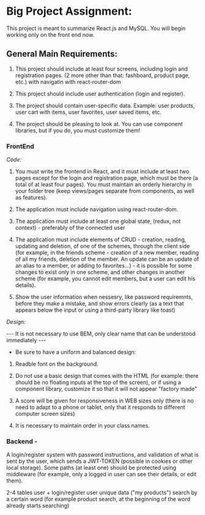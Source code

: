 # Big Project Assignment:

This project is meant to summarize React.js and MySQL. You will begin working only on the front end now.

## General Main Requirements:

1. This project should include at least four screens, including login and registration pages. (2 more other than that: fashboard, product page, etc.) with navigatin with react-router-dom

2. This project should include user authentication (login and register).

3. The project should contain user-specific data. Example: user products, user cart with items, user favorites, user saved items, etc.

4. The project should be pleasing to look at. You can use component libraries, but if you do, you must customize them!

### FrontEnd

*Code:*
1. You must write the frontend in React, and it must include at least two pages except for the login and registration page, which must be there (a total of at least four pages). You must maintain an orderly hierarchy in your folder tree (keep views/pages separate from components, as well as features).

2. The application must include navigation using react-router-dom.

3. The application must include at least one global state, (redux, not context) - preferably of the connected user

4. The application must include elements of CRUD - creation, reading, updating and deletion, of one of the schemes, through the client side (for example, in the friends scheme - creation of a new member, reading of all my friends, deletion of the member. An update can be an update of an alias to a member, or adding to favorites...) - it is possible for some changes to exist only in one scheme, and other changes in another scheme (for example, you cannot edit members, but a user can edit his details).

5. Show the user information when nessesry, like password requiremnts, before they make a mistake, and show errors clearly (as a text that appears below the input or using a third-party library like toast)

*Design:*

--- It is not necessary to use BEM, only clear name that can be understood immediately ---

- Be sure to have a uniform and balanced design:

1. Readble font on the background.

2. Do not use a basic design that comes with the HTML (for example: there should be no floating inputs at the top of the screen), or if using a component library, customize it so that it will not appear "factory made"

3. A score will be given for responsiveness in WEB sizes only (there is no need to adapt to a phone or tablet, only that it responds to different computer screen sizes)

4. It is necessary to maintain order in your class names.


### Backend -

A login/register system with password instructions, and validation of what is sent by the user, which sends a JWT-TOKEN (possible in cookies or other local storage). Some paths (at least one) should be protected using middleware (for example, only a logged in user can see their details, or edit them).

2-4 tables
user + login/register
user unique data ("my products")
search by a certain word (for example product search, at the beginning of the word already starts searching)